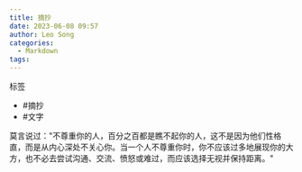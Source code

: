 ```yaml
---
title: 摘抄
date: 2023-06-08 09:57
author: Leo Song
categories:
  - Markdown
tags:
---
```


标签

- #摘抄
- #文字

莫言说过："不尊重你的人，百分之百都是瞧不起你的人，这不是因为他们性格直，而是从内心深处不关心你。当一个人不尊重你时，你不应该过多地展现你的大方，也不必去尝试沟通、交流、愤怒或难过，而应该选择无视并保持距离。"
